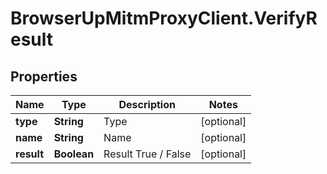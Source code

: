 # BrowserUpMitmProxyClient.VerifyResult

## Properties

Name | Type | Description | Notes
------------ | ------------- | ------------- | -------------
**type** | **String** | Type | [optional] 
**name** | **String** | Name | [optional] 
**result** | **Boolean** | Result True / False | [optional] 


